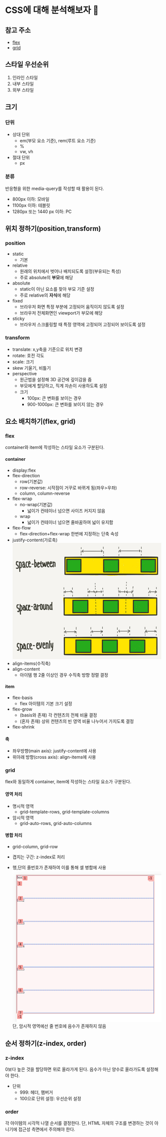 # CSS에 대해 분석해보자 🤖

## 참고 주소

- [flex](https://studiomeal.com/archives/197)
- [grid](https://studiomeal.com/archives/533)

## 스타일 우선순위

1. 인라인 스타일
2. 내부 스타일
3. 외부 스타일

## 크기

### 단위

- 상대 단위
  - em(부모 요소 기준), rem(루트 요소 기준)
  - %
  - vw, vh
- 절대 단위
  - px

### 분류

반응형을 위한 media-query를 작성할 때 활용이 된다.

- 800px 이하: 모바일
- 1100px 이하: 테블릿
- 1280px 또는 1440 px 이하: PC

## 위치 정하기(position,transform)

### position

- static
  - 기본
- relative
  - 원래의 위치에서 벗어나 배치되도록 설정(부유되는 특성)
  - 주로 absolute의 **부모**에 해당
- absolute
  - static이 아닌 요소를 찾아 부모 기준 설정
  - 주로 relative의 **자식**에 해당
- fixed
  - 브라우저 화면 특정 부분에 고정되어 움직이지 않도록 설정
  - 브라우저 전체화면인 viewport가 부모에 해당
- sticky
  - 브라우저 스크롤링할 때 특정 영역에 고정되어 고정되어 보이도록 설정

### transform

- translate: x,y축을 기준으로 위치 변경
- rotate: 호전 각도
- scale: 크기
- skew 기울기, 비틀기
- perspective
  - 원근법을 설정해 3D 공간에 깊이감을 줌
  - 부모에게 할당하고, 직계 자손이 사용하도록 설정
  - 크기
    - 100px: 큰 변화를 보이는 경우
    - 900-1000px: 큰 변화를 보이지 않는 경우

## 요소 배치하기(flex, grid)

### flex

container와 item에 작성하는 스타일 요소가 구분된다.

#### container

- display:flex
- flex-direction
  - row(기본값)
  - row-reverse: 시작점이 거꾸로 바뀌게 됨(좌우>우좌)
  - column, column-reverse
- flex-wrap
  - no-wrap(기본값)
    - 넓이가 컨테이너 넘으면 사이즈 커지지 않음
  - wrap
    - 넓이가 컨테이너 넘으면 줄바꿈하여 넓이 유지함
- flex-flow
  - flex-direction+flex-wrap 한번에 지정하는 단축 속성
- justify-content(가로축)
  ![justify-content](.\image\flex.png)
- align-items(수직축)
- align-content
  - 아이템 행 2줄 이상인 경우 수직축 방향 정렬 결정

#### item

- flex-basis
  - flex 아이템의 기본 크기 설정
- flex-grow
  - (basis와 존재) 각 컨텐츠의 전체 비율 결정
  - (혼자 존재) 상위 컨텐츠의 빈 영역 비율 나누어서 가지도록 결정
- flex-shrink

#### 축

- 좌우방향(main axis): justify-content에 사용
- 위아래 방향(cross axis): align-items에 사용

### grid

flex와 동일하게 container, item에 작성하는 스타일 요소가 구분된다.

#### 영역 처리

- 명시적 영역
  - grid-template-rows, grid-template-columns
- 암시적 영역
  - grid-auto-rows, grid-auto-columns

#### 병합 처리

- grid-column, grid-row
- 겹치는 구간: z-index로 처리

- 행,단의 줄번호가 존재하여 이를 통해 셀 병합에 사용
  ![grid](.\image\grid.png)
  단, 암시적 영역에선 줄 번호에 음수가 존재하지 않음

## 순서 정하기(z-index, order)

### z-index

0보다 높은 것을 할당하면 위로 올라가게 된다. 음수가 아닌 양수로 올라가도록 설정해야 한다.

- 단위
  - 999: 헤더, 햄버거
  - 100으로 단위 설정: 우선순위 설정

### order

각 아이템의 시각적 나열 순서를 결정한다. 단, HTML 자체의 구조를 변경하는 것이 아니기에 접근성 측면에서 주의해야 한다.

